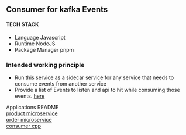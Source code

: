 ## Consumer for kafka Events

#### TECH STACK

- Language Javascript
- Runtime NodeJS
- Package Manager pnpm

### Intended working principle

- Run this service as a sidecar service for any service that needs to consume events from another service
- Provide a list of Events to listen and api to hit while consuming those events. [here](./configs/listeners.yaml)

Applications README\
[product microservice](../products/README.md)\
[order microservice](../orders/README.md)\
[consumer cpp](../consumers/README.md)
